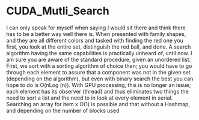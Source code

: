 # CUDA_Mutli_Search
I can only speak for myself when saying I would sit there and think there has to be a better way well there is.
When presented with family shapes, and they are all different colors and tasked with finding the red one you first, you look at the entire set, distinguish the red ball, and done. A search algorithm having the same capabilities is practically unheard of, until now. I am sure you are aware of the standard procedure, given an unordered list. First, we sort with a sorting algorithm of choice then; you would have to go through each element to assure that a component was not in the given set (depending on the algorithm), but even with binary search the best you can hope to do is O(nLog (n)). With GPU processing, this is no longer an issue; each element has its observer (thread) and thus eliminates two things the need to sort a list and the need to in look at every element in serial. Searching an array for item x O(1) is possible and that without a Hashmap, and depending on the number of blocks used

